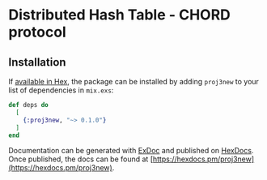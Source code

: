 # Distributed Hash Table - CHORD protocol

## Installation

If [available in Hex](https://hex.pm/docs/publish), the package can be installed
by adding `proj3new` to your list of dependencies in `mix.exs`:

```elixir
def deps do
  [
    {:proj3new, "~> 0.1.0"}
  ]
end
```

Documentation can be generated with [ExDoc](https://github.com/elixir-lang/ex_doc)
and published on [HexDocs](https://hexdocs.pm). Once published, the docs can
be found at [https://hexdocs.pm/proj3new](https://hexdocs.pm/proj3new).


